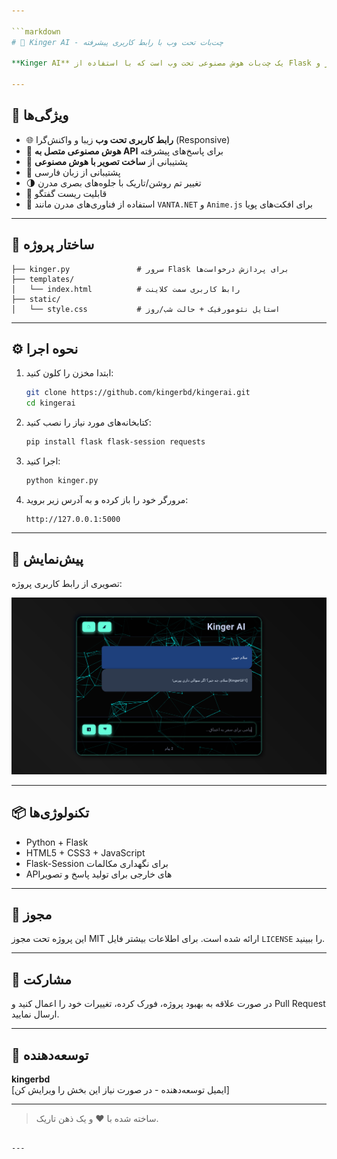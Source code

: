 ```yaml
---

```markdown
# 🤖 Kinger AI - چت‌بات تحت وب با رابط کاربری پیشرفته

**Kinger AI** یک چت‌بات هوش مصنوعی تحت وب است که با استفاده از Flask در سمت سرور و HTML/CSS با طراحی نئومورفیک در سمت کلاینت ساخته شده است. این پروژه یک تجربه مکالمه‌ای زیبا، روان و فارسی‌زبان را در محیطی آینده‌نگر ارائه می‌دهد.

---
```


## 🚀 ویژگی‌ها

- 🌐 **رابط کاربری تحت وب** زیبا و واکنش‌گرا (Responsive)
- 🧠 **هوش مصنوعی متصل به API** برای پاسخ‌های پیشرفته
- 🎨 پشتیبانی از **ساخت تصویر با هوش مصنوعی**
- 💬 پشتیبانی از زبان فارسی
- 🌗 تغییر تم روشن/تاریک با جلوه‌های بصری مدرن
- 🔄 قابلیت ریست گفتگو
- 🧩 استفاده از فناوری‌های مدرن مانند `VANTA.NET` و `Anime.js` برای افکت‌های پویا

---

## 📁 ساختار پروژه

```
├── kinger.py               # سرور Flask برای پردازش درخواست‌ها
├── templates/
│   └── index.html          # رابط کاربری سمت کلاینت
├── static/
│   └── style.css           # استایل نئومورفیک + حالت شب/روز
```

---

## ⚙️ نحوه اجرا

1. ابتدا مخزن را کلون کنید:
   ```bash
   git clone https://github.com/kingerbd/kingerai.git
   cd kingerai
   ```

2. کتابخانه‌های مورد نیاز را نصب کنید:
   ```bash
   pip install flask flask-session requests
   ```

3. اجرا کنید:
   ```bash
   python kinger.py
   ```

4. مرورگر خود را باز کرده و به آدرس زیر بروید:
   ```
   http://127.0.0.1:5000
   ```

---

## 🧪 پیش‌نمایش

تصویری از رابط کاربری پروژه:

![Kinger AI UI](demo.png)

---

## 📦 تکنولوژی‌ها

- Python + Flask
- HTML5 + CSS3 + JavaScript
- Flask-Session برای نگهداری مکالمات
- API‌های خارجی برای تولید پاسخ و تصویر

---

## 📄 مجوز

این پروژه تحت مجوز MIT ارائه شده است. برای اطلاعات بیشتر فایل `LICENSE` را ببینید.

---

## 🙌 مشارکت

در صورت علاقه به بهبود پروژه، فورک کرده، تغییرات خود را اعمال کنید و Pull Request ارسال نمایید.

---

## 👤 توسعه‌دهنده

**kingerbd**  
[ایمیل توسعه‌دهنده - در صورت نیاز این بخش را ویرایش کن]

---

> ساخته شده با ❤️ و یک ذهن تاریک.
```

---
